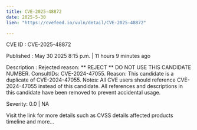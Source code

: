```yaml
---
title: CVE-2025-48872
date: 2025-5-30
lien: "https://cvefeed.io/vuln/detail/CVE-2025-48872"

---
```


CVE ID : CVE-2025-48872

Published :  May 30
2025
8:15 p.m. | 11 hours
9 minutes ago

Description : Rejected reason: ** REJECT ** DO NOT USE THIS CANDIDATE NUMBER. ConsultIDs: CVE-2024-47055. Reason: This candidate is a duplicate of CVE-2024-47055. Notes: All CVE users should reference CVE-2024-47055 instead of this candidate. All references and descriptions in this candidate have been removed to prevent accidental usage.

Severity: 0.0 | NA

Visit the link for more details
such as CVSS details
affected products
timeline
and more...
